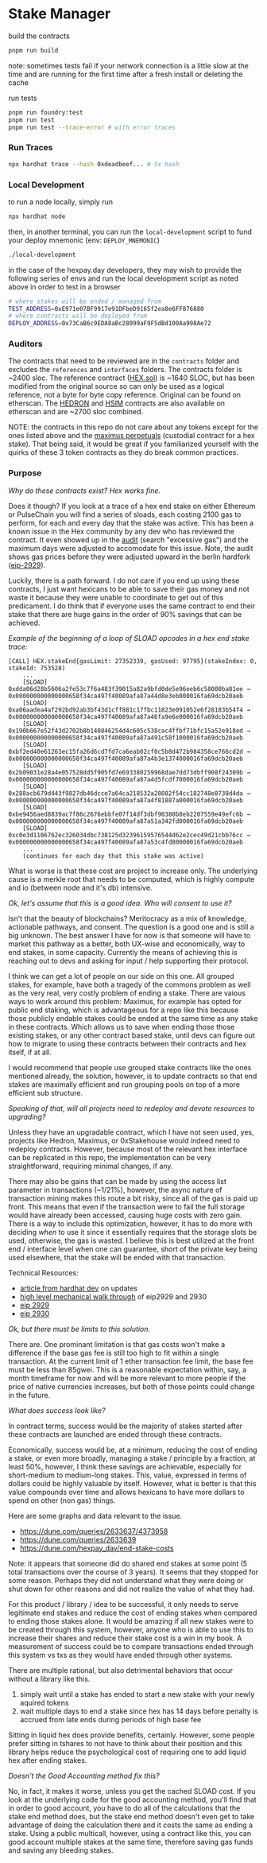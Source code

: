 # Stake Manager

build the contracts
```bash
pnpm run build
```

note: sometimes tests fail if your network connection is a little slow at the time and are running for the first time after a fresh install or deleting the cache

run tests
```bash
pnpm run foundry:test
pnpm run test
pnpm run test --trace-error # with error traces
```

### Run Traces

```bash
npx hardhat trace --hash 0xdeadbeef... # tx hash
```

### Local Development

to run a node locally, simply run
```bash
npx hardhat node
```

then, in another terminal, you can run the `local-development` script to fund your deploy mnemonic (env: `DEPLOY_MNEMONIC`)
```bash
./local-development
```

in the case of the hexpay.day developers, they may wish to provide the following series of envs and run the local development script as noted above in order to test in a browser
```bash
# where stakes will be ended / managed from
TEST_ADDRESS=0xE971e07BF9917e91DFbeD9165f2ea8e6FF876880
# where contracts will be deployed from
DEPLOY_ADDRESS=0x73CaB6c9EDA8aBc28099aF9F5dBd100Aa998Ae72
```

### Auditors

The contracts that need to be reviewed are in the `contracts` folder and excludes the `references` and `interfaces` folders. The contracts folder is ~2400 sloc. The reference contract ([HEX.sol](https://etherscan.io/token/0x2b591e99afe9f32eaa6214f7b7629768c40eeb39#code)) is ~1640 SLOC, but has been modified from the original source so can only be used as a logical reference, not a byte for byte copy reference. Original can be found on etherscan. The [HEDRON](https://etherscan.io/token/0x3819f64f282bf135d62168c1e513280daf905e06#code) and [HSIM](https://etherscan.io/token/0x8bd3d1472a656e312e94fb1bbdd599b8c51d18e3#code) contracts are also available on etherscan and are ~2700 sloc combined.

NOTE: the contracts in this repo do not care about any tokens except for the ones listed above and the [maximus perpetuals](./contracts/MaximusStakeManager.sol#L30-L34) (custodial contract for a hex stake). That being said, it would be great if you familiarized yourself with the quirks of these 3 token contracts as they do break common practices.

### Purpose

_Why do these contracts exist? Hex works fine._

Does it though? If you look at a trace of a hex end stake on either Ethereum or PulseChain you will find a series of sloads, each costing 2100 gas to perform, for each and every day that the stake was active. This has been a known issue in the Hex community by any dev who has reviewed the contract. It even showed up in the [audit](https://hex.com/docs/HEX-Security-Audit-by-CoinFabrik-DEC2019.pdf) (search "excessive gas") and the maximum days were adjusted to accomodate for this issue. Note, the audit shows gas prices before they were adjusted upward in the berlin hardfork ([eip-2929](https://eips.ethereum.org/EIPS/eip-2929)).

Luckily, there is a path forward. I do not care if you end up using these contracts, I just want hexicans to be able to save their gas money and not waste it because they were unable to coordinate to get out of this predicament. I do think that if everyone uses the same contract to end their stake that there are huge gains in the order of 90% savings that can be achieved.

_Example of the beginning of a loop of SLOAD opcodes in a hex end stake trace:_
```
[CALL] HEX.stakeEnd{gasLimit: 27352339, gasUsed: 97795}(stakeIndex: 0, stakeId: 753528)
    ...
    [SLOAD]  0xdda06d28b5606a2fe53c7f6a483f39015a82a9bfd0de5e96eeb6c58000ba81ee → 0x000000000000000658f34ca497f40089afa87a44d8e3eb000016fa69dcb20aeb
    [SLOAD]  0xa06aadea4af292bd92ab3bf43d1cff881c17fbc11823e091052e6f28183b54f4 → 0x000000000000000658f34ca497f40089afa87a46fa9e6e000016fa69dcb20aeb
    [SLOAD]  0x190b667e52f43d2702b8b140846254d4c605c538cac4ffbf71bfc15a52e918ed → 0x000000000000000658f34ca497f40089afa87a491c58f1000016fa69dcb20aeb
    [SLOAD]  0xbf2ed40e61263ec15fa26d6cd7fd7ca6eab02cf0c5b8d472b984358ce766cd2d → 0x000000000000000658f34ca497f40089afa87a4b3e1374000016fa69dcb20aeb
    [SLOAD]  0x2b09031e28a4e057528dd5f905fd7e693380259968dae7dd73dbff908f24309b → 0x000000000000000658f34ca497f40089afa87a4d5fcdf7000016fa69dcb20aeb
    [SLOAD]  0x288acb679d443f9827db46dcce7a64ca218532a28082f54cc182748e8738d4da → 0x000000000000000658f34ca497f40089afa87a4f81887a000016fa69dcb20aeb
    [SLOAD]  0xbe9456aed8839ac7f86c2676ebbfe07f14df3dbf90380b8eb2207559e49efc6b → 0x000000000000000658f34ca497f40089afa87a51a342fd000016fa69dcb20aeb
    [SLOAD]  0xc0e3d1106762ec326034dbc738125d32396159576544d62e2cec49d21cbb76cc → 0x000000000000000658f34ca497f40089afa87a53c4fd80000016fa69dcb20aeb
    ...
    (continues for each day that this stake was active)
```

What is worse is that these cost are project to increase only. The underlying cause is a merkle root that needs to be computed, which is highly compute and io (between node and it's db) intensive.

_Ok, let's assume that this is a good idea. Who will consent to use it?_

Isn't that the beauty of blockchains? Meritocracy as a mix of knowledge, actionable pathways, and consent. The question is a good one and is still a big unknown. The best answer I have for now is that someone will have to market this pathway as a better, both UX-wise and economically, way to end stakes, in some capacity. Currently the means of achieving this is reaching out to devs and asking for input / help supporting their protocol.

I think we can get a lot of people on our side on this one. All grouped stakes, for example, have both a tragedy of the commons problem as well as the very real, very costly problem of ending a stake. There are vaious ways to work around this problem: Maximus, for example has opted for public end staking, which is advantageous for a repo like this because those publicly endable stakes could be ended at the same time as any stake in these contracts. Which allows us to save when ending those those existing stakes, or any other contract based stake, until devs can figure out how to migrate to using these contracts between their contracts and hex itself, if at all.

I would recommend that people use grouped stake contracts like the ones mentioned already, the solution, however, is to update contracts so that end stakes are maximally efficient and run grouping pools on top of a more efficient sub structure.

_Speaking of that, will all projects need to redeploy and devote resources to upgrading?_

Unless they have an upgradable contract, which I have not seen used, yes, projects like Hedron, Maximus, or 0xStakehouse would indeed need to redeploy contracts. However, because most of the relevant hex interface can be replicated in this repo, the implementation can be very straightforward, requiring minimal changes, if any.

There may also be gains that can be made by using the access list parameter in transactions (~1/21%), however, the async nature of transaction mining makes this route a bit risky, since all of the gas is paid up front. This means that even if the transaction were to fail the full storage would have already been accessed, causing huge costs with zero gain. There is a way to include this optimization, however, it has to do more with deciding _when_ to use it since it essentially requires that the storage slots be used, otherwise, the gas is wasted. I believe this is best utilized at the front end / interface level when one can guarantee, short of the private key being used elsewhere, that the stake will be ended with that transaction.

Technical Resources:
* [article from hardhat dev](https://hackmd.io/@fvictorio/gas-costs-after-berlin) on updates
* [high level mechanical walk through](https://www.youtube.com/watch?v=qQpvkxKso2E) of eip2929 and 2930
* [eip 2929](https://eips.ethereum.org/EIPS/eip-2929)
* [eip 2930](https://eips.ethereum.org/EIPS/eip-2930)

_Ok, but there must be limits to this solution._

There are. One prominant limitation is that gas costs won't make a difference if the base gas fee is still too high to fit within a single transaction. At the current limit of 1 ether transaction fee limit, the base fee must be less than 85gwei. This is a reasonable expectation within, say, a month timeframe for now and will be more relevant to more people if the price of native currencies increases, but both of those points could change in the future.

_What does success look like?_

In contract terms, success would be the majority of stakes started after these contracts are launched are ended through these contracts.

Economically, success would be, at a minimum, reducing the cost of ending a stake, or even more broadly, managing a stake / principle by a fraction, at least 50%, however, I think these savings are achievable, especially for short-medium to medium-long stakes. This, value, expressed in terms of dollars could be highly valuable by itself. However, what is better is that this value compounds over time and allows hexicans to have more dollars to spend on other (non gas) things.

Here are some graphs and data relevant to the issue.
* https://dune.com/queries/2633637/4373958
* https://dune.com/queries/2633639
* https://dune.com/hexpay_day/end-stake-costs

Note: it appears that someone did do shared end stakes at some point (5 total transactions over the course of 3 years). It seems that they stopped for some reason. Perhaps they did not understand what they were doing or shut down for other reasons and did not realize the value of what they had.

For this product / library / idea to be successful, it only needs to serve legitimate end stakes and reduce the cost of ending stakes when compared to ending those stakes alone. It would be amazing if all new stakes were to be created through this system, however, anyone who is able to use this to increase their shares and reduce their stake cost is a win in my book. A measurement of success could be to compare transactions ended through this system vs txs as they would have ended through other systems.

There are multiple rational, but also detrimental behaviors that occur without a library like this.
1. simply wait until a stake has ended to start a new stake with your newly aquired tokens
1. wait multiple days to end a stake since hex has 14 days before penalty is accrued from late ends during periods of high base fee

Sitting in liquid hex does provide benefits, certainly. However, some people prefer sitting in tshares to not have to think about their position and this library helps reduce the psychological cost of requiring one to add liquid hex after ending stakes.

_Doesn't the Good Accounting method fix this?_

No, in fact, it makes it worse, unless you get the cached SLOAD cost. If you look at the underlying code for the good accounting method, you'll find that in order to good account, you have to do all of the calculations that the stake end method does, but the stake end method doesn't even get to take advantage of doing the calculation there and it costs the same as ending a stake. Using a public multicall, however, using a contract like this, you can good account multiple stakes at the same time, therefore saving gas funds and saving any bleeding stakes.
